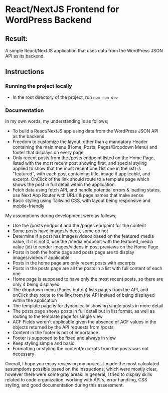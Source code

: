 # React/NextJS Frontend for WordPress Backend

## Result:
A simple React/NextJS application that uses data from the WordPress JSON API as its backend.

## Instructions

### Running the project locally
  - In the root directory of the project, run `npm run dev`

### Documentation
In my own words, my understanding is as follows;
  - To build a React/NextJS app using data from the WordPress JSON API as the backend
  - Freedom to customize the layout, other than a mandatory Header containing the main menu (Home, Posts, Pages/Dropdown Menu) and footer that displays on every page
  - Only recent posts from the /posts endpoint listed on the Home Page, listed with the most recent post showing first, and special styling applied to show that the most recent one (1st one in the list) is "featured", with each post containing title, image if applicable, and excerpt. OnClick of the link should route to a template page which shows the post in full detail within the application.
  - Fetch data using fetch API, and handle potential errors & loading states, use Next App Router with URLs & page names that make sense
  - Basic styling using Tailwind CSS, with layout being responsive and mobile-friendly

My assumptions during development were as follows;
  - Use the /posts endpoint and the /pages endpoint for the content
  - Some posts have images/videos, some do not
  - Determine if a post has images/videos based on the featured_media value, if it is not 0, use the /media endpoint with the featured_media value (id) to render images/videos in post previews on the Home Page
  - Posts in both the home page and posts page are to display images/videos if applicable
  - Posts in the home page are only recent posts with excerpts
  - Posts in the posts page are all the posts in a list with full content of each one
  - Home page is supposed to have only the most recent posts, so there are only 4 being displayed
  - The dropdown menu (Pages button) lists pages from the API, and onClick they route to the link from the API instead of being displayed within the application
  - The template page is for dynamically showing single posts in more detail
  - The posts page shows posts in full detail but in list format, as well as routing to the template page for single view
  - ACF Fields weren't applicable given the absence of ACF values in the objects returned by the API requests from /posts
  - Content in the footer is not of importance
  - Footer is supposed to be fixed and always in view
  - Keep styling simple and basic
  - Formatting or styling the content/excerpts from the posts was not necessary

Overall, I hope you enjoy reviewing my project. I made the most calculated assumptions possible based on the instructions, which were mostly clear, however there were some gray areas. In general, I tried to display skills related to code organization, working with API's, error handling, CSS styling, and good documentation during this assessment.  

